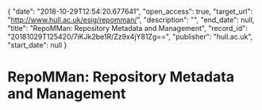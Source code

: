 {
  "date": "2018-10-29T12:54:20.677641", 
  "open_access": true, 
  "target_url": "http://www.hull.ac.uk/esig/repomman/", 
  "description": "", 
  "end_date": null, 
  "title": "RepoMMan: Repository Metadata and Management", 
  "record_id": "20181029T125420/7iKJk2be1R/Zz9x4jY81Zg==", 
  "publisher": "hull.ac.uk", 
  "start_date": null
}

# RepoMMan: Repository Metadata and Management

